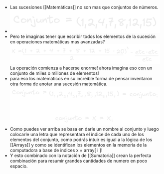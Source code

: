 - Las sucesiones [[Matemáticas]] no son mas que conjuntos de números.
- ![image.png](../assets/image_1668009051521_0.png)
- Pero te imaginas tener que escribir todos los elementos de la sucesión en operaciones matemáticas mas avanzadas?
  ![image.png](../assets/image_1668009352909_0.png)
  La operación comienza a hacerse enorme! ahora imagina eso con un conjunto de miles o millones de elementos!
- para eso los matemáticos en su increíble forma de pensar inventaron otra forma de anotar una sucesión matemática.
  ![image.png](../assets/image_1668011570958_0.png)
- Como puedes ver arriba se basa en darle un nombre al conjunto y luego colocarle una letra que representara el índice de cada uno de los elementos del conjunto, como podrás intuir es igual a la lógica de los [[Arrays]] y como se identifican los elementos en la memoria de la computadora a base de indices x = array[ i ]!
- Y esto combinado con la notación de [[Sumatoria]] crean la perfecta combinación para resumir grandes cantidades de numero en poco espacio.